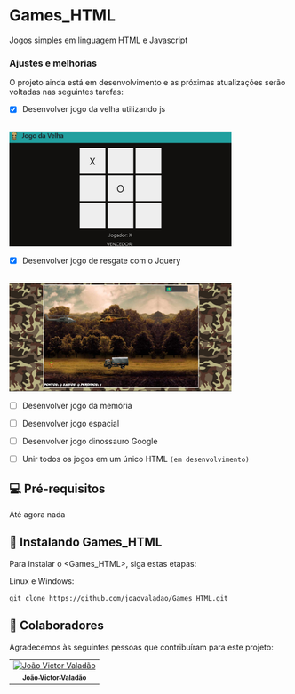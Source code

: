 # Games_HTML
Jogos simples em linguagem HTML e Javascript

### Ajustes e melhorias

O projeto ainda está em desenvolvimento e as próximas atualizações serão voltadas nas seguintes tarefas:

- [x] Desenvolver jogo da velha utilizando js
<br>
<img src="imgs/jogo_da_velha.jpg" alt="exemplo imagem" width="400px;">

- [x] Desenvolver jogo de resgate com o Jquery
<br>
<img src="imgs/jogo_resgate.png" alt="exemplo imagem" width="400px;">

- [ ] Desenvolver jogo da memória

- [ ] Desenvolver jogo espacial

- [ ] Desenvolver jogo dinossauro Google

- [ ] Unir todos os jogos em um único HTML `(em desenvolvimento)`

## 💻 Pré-requisitos

Até agora nada

## 🚀 Instalando Games_HTML

Para instalar o <Games_HTML>, siga estas etapas:

Linux e Windows:
```
git clone https://github.com/joaovaladao/Games_HTML.git
```

## 🤝 Colaboradores

Agradecemos às seguintes pessoas que contribuíram para este projeto:

<table>
  <tr>
    <td align="center">
      <a href="#">
        <img src="https://avatars.githubusercontent.com/u/48729729?v=4" width="100px;" alt="João Victor Valadão"/><br>
        <sub>
          <b>João Victor Valadão</b>
        </sub>
      </a>
    </td>
  </tr>
</table>